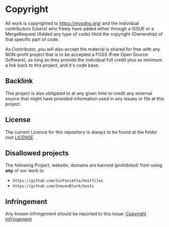 # Copyright
All work is copyrighted to https://mypdns.org/ and the individual
contributors (Users) who freely have added either through a ISSUE or a
MergeRequest (Added any type of code) Hold the copyright (Ownership)
of that specific part of code.

As Contributor, you will also accept the material is shared for free with
any NON-profit project that is to be accepted a FOSS (Free Open Source
Software), as long as they provide the individual full credit plus
as minimum a link back to this project, and it's code base.


## Backlink
This project is also obligated to at any given time to credit any
external source that might have provided information used in any issues
or file at this project.


## License
The current Licence for this repository is always to be found at the
folder root [LICENSE][]

## Disallowed projects
The following Project, website, domains are banned (prohibited) from
using **any** of our work is:

- `https://github.com/Sinfonietta/hostfiles`
- `https://github.com/StevenBlack/hosts`


## Infringement
Any known infringement should be reported to this issue:
[Copyright infringement][infringement]



[LICENSE]: /LICENSE
[infringement]: https://mypdns.org/infrastructure/workboard/-/issues/24
